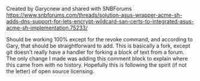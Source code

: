 Created by Garycnew and shared with SNBForums
https://www.snbforums.com/threads/solution-asus-wrapper-acme-sh-adds-dns-support-for-lets-encrypt-wildcard-san-certs-to-integrated-asus-acme-sh-implementation.75233/

Should be working 100% except for the revoke command, and according to Gary, that should be straightforward to add.  This is basically a fork, except git doesn't really have a handler for forking a block of text from a forum.  The only change I made was adding this comment block to explain where this came from with no history.  Hopefully this is following the spirit (if not the letter) of open source licensing.
